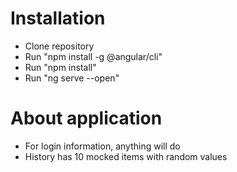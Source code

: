 # Installation

* Clone repository
* Run "npm install -g @angular/cli"
* Run "npm install"
* Run "ng serve --open"
 

# About application
* For login information, anything will do
* History has 10 mocked items with random values
